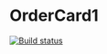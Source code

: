 # OrderCard1
[![Build status](https://ci.appveyor.com/api/projects/status/q198f48nsci15hq2?svg=true)](https://ci.appveyor.com/project/ArtSV86/ordercard1)
